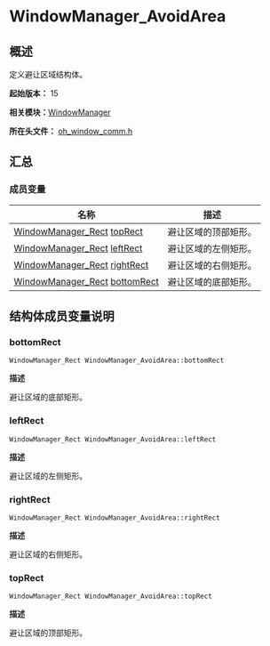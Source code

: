 # WindowManager_AvoidArea


## 概述

定义避让区域结构体。

**起始版本：** 15

**相关模块：**[WindowManager](_window_manager___native_module.md)

**所在头文件：** [oh_window_comm.h](oh__window__comm_8h.md)

## 汇总


### 成员变量

| 名称 | 描述 |
| -------- | -------- |
| [WindowManager_Rect](_window_manager___rect.md)  [topRect](#toprect) | 避让区域的顶部矩形。 |
| [WindowManager_Rect](_window_manager___rect.md)  [leftRect](#leftrect) | 避让区域的左侧矩形。 |
| [WindowManager_Rect](_window_manager___rect.md)  [rightRect](#rightrect) | 避让区域的右侧矩形。 |
| [WindowManager_Rect](_window_manager___rect.md)  [bottomRect](#bottomrect) | 避让区域的底部矩形。 |


## 结构体成员变量说明


### bottomRect

```
WindowManager_Rect WindowManager_AvoidArea::bottomRect
```

**描述**

避让区域的底部矩形。


### leftRect

```
WindowManager_Rect WindowManager_AvoidArea::leftRect
```

**描述**

避让区域的左侧矩形。


### rightRect

```
WindowManager_Rect WindowManager_AvoidArea::rightRect
```

**描述**

避让区域的右侧矩形。


### topRect

```
WindowManager_Rect WindowManager_AvoidArea::topRect
```

**描述**

避让区域的顶部矩形。
